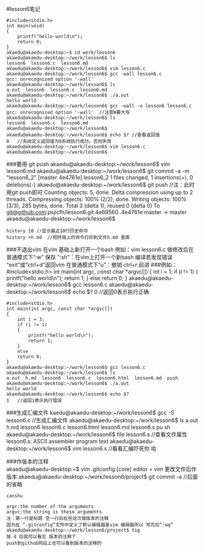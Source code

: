 #lesson6笔记

    #include<stdio.h>
	int main(void)
	{
		printf("hello world\n");
		return 0;
	}
	akaedu@akaedu-desktop:~$ cd work/lesson6
	akaedu@akaedu-desktop:~/work/lesson6$ ls
	lesson6  lesson6.c  lesson6.md
	akaedu@akaedu-desktop:~/work/lesson6$ vim lesson6.c
	akaedu@akaedu-desktop:~/work/lesson6$ gcc -wall lesson6.c
	gcc: unrecognized option '-wall'
	akaedu@akaedu-desktop:~/work/lesson6$ ls
	a.out  lesson6  lesson6.c  lesson6.md
	akaedu@akaedu-desktop:~/work/lesson6$ ./a.out
	hello world
	akaedu@akaedu-desktop:~/work/lesson6$ gcc -wall -o lesson6 lesson6.c
	gcc: unrecognized option '-wall'  //注意W要大写
	akaedu@akaedu-desktop:~/work/lesson6$ ls
	lesson6  lesson6.c  lesson6.md
	akaedu@akaedu-desktop:~/work/lesson6$ 
	akaedu@akaedu-desktop:~/work/lesson6$ echo $? //查看返回值
	0   //系统定义返回值为0系统执行成功，否则失败
	akaedu@akaedu-desktop:~/work/lesson6$ vim lesson6.c
	akaedu@akaedu-desktop:~/work/lesson6$
###要用 git push
 	akaedu@akaedu-desktop:~/work/lesson6$ vim lesson6.md
	akaedu@akaedu-desktop:~/work/lesson6$ git commit -a -m "lesson6_2"
	[master 4e4761e] lesson6_2
	 1 files changed, 1 insertions(+), 0 deletions(-)
	akaedu@akaedu-desktop:~/work/lesson6$ git push //注：此时用git push即可
	Counting objects: 5, done.
	Delta compression using up to 2 threads.
	Compressing objects: 100% (2/2), done.
	Writing objects: 100% (3/3), 285 bytes, done.
	Total 3 (delta 1), reused 0 (delta 0)
	To git@github.com:psjicfh/lesson6.git
	   4e69560..4e4761e  master -> master
	akaedu@akaedu-desktop:~/work/lesson6$ 
	
	history 10 //显示最近10行历史命令
  	history >h.md  //把终端上的命令打印到文件h.md 里面

###不退出vim 在vim 基础上新打开一个bash
	例如：vim lesson6.c
              做修改后在普通模式下“:w” 保存
	      ":sh"：在vim上打开一个新bash 编译若发现错误
	      “exit”或“ctrl+d”返回vim  在普通模式下“u”：撤销 ctrl+r:前进
###例如：
	#include<stdio.h>
	int main(int argc, const char *argvc[])
	{
	    int i = 1;
	    if (i != 1)
	    {
	        printf("hello world\n");
	        return 1;
	    }
	    else
	    return 0;
	}
	akaedu@akaedu-desktop:~/work/lesson6$ gcc lesson6.c
	akaedu@akaedu-desktop:~/work/lesson6$ echo $?
	0   //返回0表示执行正确

	#include<stdio.h>
	int main(int argc, const char *argvc[])
	{
	    int i = 3;
	    if (i != 1)
	    {
	        printf("hello world\n");
	        return 1;
	    }
	    else
		return 0;
	}
	akaedu@akaedu-desktop:~/work/lesson6$ gcc lesson6.c
	akaedu@akaedu-desktop:~/work/lesson6$ ls
	a.out  h.md  lesson6  lesson6.c  lesson6.html  lesson6.md  push
	akaedu@akaedu-desktop:~/work/lesson6$ ./a.out
	hello world
	akaedu@akaedu-desktop:~/work/lesson6$ echo $?
	1   //返回1表示执行错误

###生成汇编文件
	kaedu@akaedu-desktop:~/work/lesson6$ gcc -S lesson6.c //生成汇编文件
	akaedu@akaedu-desktop:~/work/lesson6$ ls
	a.out  h.md  lesson6  lesson6.c  lesson6.html  lesson6.md  lesson6.s  pu	sh
	akaedu@akaedu-desktop:~/work/lesson6$ file lesson6.s //查看文件属性
	lesson6.s: ASCII assembler program text
	akaedu@akaedu-desktop:~/work/lesson6$ vim lesson6.s //看看汇编吓死你 哈
		      
###作版本的注释	
    akaedu@akaedu-desktop:~$ vim .gitconfig
    [core]
        editor = vim
    更改文件后作版本
    akaedu@akaedu-desktop:~/work/lesson6/project$ git commit -a //后面的省略

	canshu

	argc:the number of the arguments
	argvc:the string is these arguments
    注：第一行是标题 空一行后在些这次做版本的注释
    因为在 “.gitconfig”文件中定义了默认编辑器是vim 编辑器所以 写完后“:wq”
    akaedu@akaedu-desktop:~/work/lesson6/project$ tig
    按 d 后就可以看见 版本的注释了
    push到github网站上也可以看到版本的注释的
